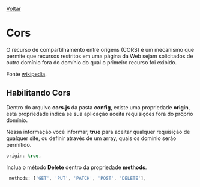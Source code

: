 [Voltar](/src/adonis/index.md)

# Cors

O recurso de compartilhamento entre origens (CORS) é um mecanismo que permite que recursos restritos em uma página da Web sejam solicitados de outro domínio fora do domínio do qual o primeiro recurso foi exibido.

Fonte [wikipedia](https://en.wikipedia.org/wiki/Cross-origin_resource_sharing).

## Habilitando Cors

Dentro do arquivo **cors.js** da pasta **config**, existe uma propriedade **origin**, esta propriedade indica se sua aplicação aceita requisições fora do próprio domínio.

Nessa informação você informar, **true** para aceitar qualquer requisição de qualquer site, ou definir através de um array, quais os domínio serão permitido.

```js
origin: true,
```

Inclua o método **Delete** dentro da propriedade **methods**.

```js
 methods: ['GET', 'PUT', 'PATCH', 'POST', 'DELETE'],
```
